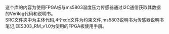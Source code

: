 这个库的内容为使用FPGA板与ms5803温度压力传感器通过I2C通信获取其数据的Verilog代码和说明书。<br>
SRC文件夹中为主体代码,4个xdc文件为约束文件,ms5803说明书为传感器说明书笔记,EES303_RM_v1.0为使用的FPGA板使用手册。

